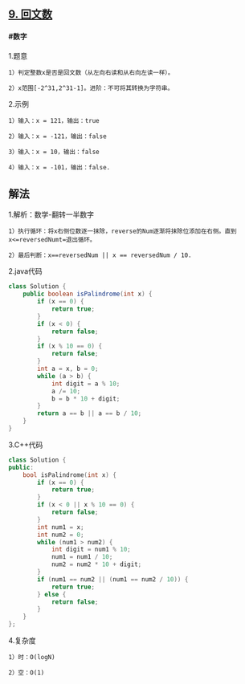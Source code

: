 ## [9. 回文数](https://leetcode.cn/problems/palindrome-number/description/)
#### #数字
1.题意

    1）判定整数x是否是回文数（从左向右读和从右向左读一样）。

    2）x范围[-2^31,2^31-1]。进阶：不可将其转换为字符串。

2.示例

    1）输入：x = 121，输出：true

    2）输入：x = -121，输出：false

    3）输入：x = 10，输出：false

    4）输入：x = -101，输出：false.
## 解法
1.解析：数学-翻转一半数字

    1）执行循环：将x右侧位数逐一抹除，reverse的Num逐渐将抹除位添加在右侧。直到x<=reversedNumt=退出循环。

    2）最后判断：x==reversedNum || x == reversedNum / 10.

2.java代码
```java
class Solution {
    public boolean isPalindrome(int x) {
        if (x == 0) {
            return true;
        }
        if (x < 0) {
            return false;
        }
        if (x % 10 == 0) {
            return false;
        }
        int a = x, b = 0;
        while (a > b) {
            int digit = a % 10;
            a /= 10;
            b = b * 10 + digit;
        }
        return a == b || a == b / 10;
    }
}
```

3.C++代码
```c++
class Solution {
public:
    bool isPalindrome(int x) {
        if (x == 0) {
            return true;
        }
        if (x < 0 || x % 10 == 0) {
            return false;
        }
        int num1 = x;
        int num2 = 0;
        while (num1 > num2) {
            int digit = num1 % 10;
            num1 = num1 / 10;
            num2 = num2 * 10 + digit;
        }
        if (num1 == num2 || (num1 == num2 / 10)) {
            return true;
        } else {
            return false;
        }
    }
};
```
4.复杂度

    1）时：O(logN)

    2）空：O(1)
